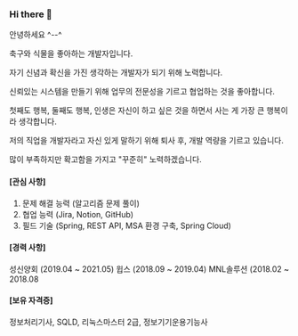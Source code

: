 ### Hi there 👋


안녕하세요 ^--^

축구와 식물을 좋아하는 개발자입니다.

자기 신념과 확신을 가진 생각하는 개발자가 되기 위해 노력합니다. 

신뢰있는 시스템을 만들기 위해 업무의 전문성을 기르고 협업하는 것을 좋아합니다. 

첫째도 행복, 둘째도 행복, 인생은 자신이 하고 싶은 것을 하면서 사는 게 가장 큰 행복이라 생각합니다.

저의 직업을 개발자라고 자신 있게 말하기 위해 퇴사 후, 개발 역량을 기르고 있습니다.

많이 부족하지만 확고함을 가지고 "꾸준히" 노력하겠습니다.

<h4>[관심 사항]</h4>

1. 문제 해결 능력 (알고리즘 문제 풀이) 
2. 협업 능력 (Jira, Notion, GitHub)
3. 필드 기술 (Spring, REST API, MSA 환경 구축, Spring Cloud)

<h4>[경력 사항]</h4>

성신양회 (2019.04 ~ 2021.05) 
윕스 (2018.09 ~ 2019.04)
MNL솔루션 (2018.02 ~ 2018.08

<h4>[보유 자격증]</h4>

정보처리기사, SQLD, 리눅스마스터 2급, 정보기기운용기능사 

<!--
**tmkim1/tmkim1** is a ✨ _special_ ✨ repository because its `README.md` (this file) appears on your GitHub profile.

Here are some ideas to get you started:

- 🔭 I’m currently working on ...
- 🌱 I’m currently learning ...
- 👯 I’m looking to collaborate on ...
- 🤔 I’m looking for help with ...
- 💬 Ask me about ...
- 📫 How to reach me: ...
- 😄 Pronouns: ...
- ⚡ Fun fact: ...
-->
